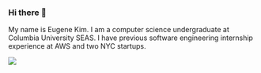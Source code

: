 ### Hi there 👋

My name is Eugene Kim. I am a computer science undergraduate at Columbia University SEAS. I have previous software engineering internship experience at AWS and two NYC startups.

<a href="https://www.linkedin.com/in/eugenekimcs/" target="blank"><img src="https://img.shields.io/badge/LinkedIn-0077B5?style=for-the-badge&logo=linkedin&logoColor=white" /></a>

<!--
**e7kim/e7kim** is a ✨ _special_ ✨ repository because its `README.md` (this file) appears on your GitHub profile.

Here are some ideas to get you started:

- 🔭 I’m currently working on ...
- 🌱 I’m currently learning ...
- 👯 I’m looking to collaborate on ...
- 🤔 I’m looking for help with ...
- 💬 Ask me about ...
- 📫 How to reach me: ...
- 😄 Pronouns: ...
- ⚡ Fun fact: ...
-->
